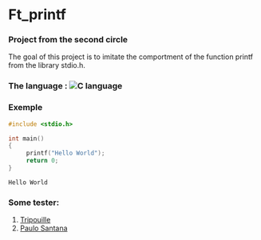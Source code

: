 # Ft_printf

### Project from the second circle
The goal of this project is to imitate the comportment of the function printf from the library stdio.h.

### The language : ![C language](https://img.shields.io/badge/C-00599C?style=for-the-badge&logo=c&logoColor=white)

### Exemple

```C
#include <stdio.h>

int main()
{
     printf("Hello World");
     return 0;
}
```
```terminal
Hello World
```

### Some tester:
1. [Tripouille](https://github.com/Tripouille/printfTester)
2. [Paulo Santana](https://github.com/paulo-santana/ft_printf_tester)
